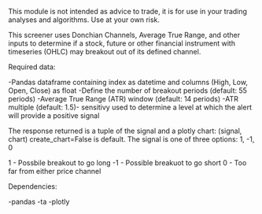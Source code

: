 This module is not intended as advice to trade, it is for use in your trading analyses and algorithms. Use at your own risk.

This screener uses Donchian Channels, Average True Range, and other inputs to determine if a stock, future or other financial instrument with timeseries (OHLC) may breakout out of its defined channel.

Required data:

-Pandas dataframe containing index as datetime and columns (High, Low, Open, Close) as float
-Define the number of breakout periods (default: 55 periods)
-Average True Range (ATR) window (default: 14 periods)
-ATR multiple (default: 1.5)- sensitivy used to determine a level at which the alert will provide a positive signal

The response returned is a tuple of the signal and a plotly chart: (signal, chart) create_chart=False is default. The signal is one of three options: 1, -1, 0

1 - Possbile breakout to go long
-1 - Possible breakuot to go short
0 - Too far from either price channel

Dependencies:

-pandas
-ta
-plotly
